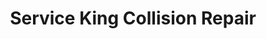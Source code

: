 ---
title: "Service King Collision Repair"
url: /parker/service-king-collision-repair/
shop: car repair
---